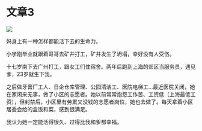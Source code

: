 # 文章3

![](https://imgur.com/IKCycgq)

妈身上有一种怎样都能活下去的生命力。

小学刚毕业就跟着哥哥去矿井打工，矿井发生了坍塌，幸好没有人受伤。

十七岁南下去广州打工，跟女工们住宿舍。两年后跑到上海的郊区当服务员，遇见爹，23岁就生下我。

之后做牙膏厂工人、日企仓库管理、公园清洁工、医院电梯工…最近医院关闭，她在家闲来无事，做了小区的志愿者。她以前常常抱怨工作苦、工资低（上海最低工资），但封禁后，小区里有劳累又没钱的志愿者岗位，她也去做了。每天拿着小区居委会给的盒饭和菜，感到很满足。

我认为她一定能活得很久、过得比我和爹都幸福。

